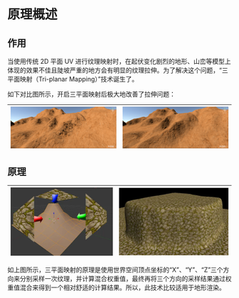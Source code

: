 # 原理概述

## 作用

当使用传统 2D 平面 UV 进行纹理映射时，在起伏变化剧烈的地形、山峦等模型上体现的效果不佳且陡坡严重的地方会有明显的纹理拉伸。为了解决这个问题，“三平面映射（Tri-planar Mapping）”技术诞生了。

如下对比图所示，开启三平面映射后极大地改善了拉伸问题：

| ![image-20240308111225894](01、原理概述（完）.assets/image-20240308111225894.png) | ![image-20240308111201126](01、原理概述（完）.assets/image-20240308111201126.png) |
| :----------------------------------------------------------: | :----------------------------------------------------------: |

## 原理

| <img src="01、原理概述（完）.assets/image.png" alt="image" style="zoom:150%;" /> | <img src="01、原理概述（完）.assets/image2.png" alt="image2" style="zoom:150%;" /> |
| :----------------------------------------------------------: | :----------------------------------------------------------: |

如上图所示，三平面映射的原理是使用世界空间顶点坐标的“X”、“Y”、“Z”三个方向来分别采样一次纹理，并计算混合权重值，最终再将三个方向的采样结果通过权重值混合来得到一个相对舒适的计算结果。所以，此技术比较适用于地形渲染。